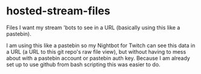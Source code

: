 # hosted-stream-files
Files I want my stream 'bots to see in a URL (basically using this like a pastebin).

I am using this like a pastebin so my Nightbot for Twitch can see this data in a URL (a URL to this git repo's raw file view), but without having to mess about with a pastebin account or pastebin auth key.  Because I am already set up to use github from bash scripting this was easier to do.

